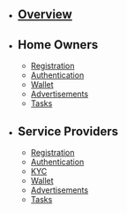 - ## [Overview](/{{route}}/{{version}}/overview)
- ## Home Owners
  - [Registration](/{{route}}/{{version}}/home-owners/registration)
  - [Authentication](/{{route}}/{{version}}/home-owners/login)
  - [Wallet](/{{route}}/{{version}}/home-owners/wallet)
  - [Advertisements](/{{route}}/{{version}}/home-owners/ads)
  - [Tasks](/{{route}}/{{version}}/home-owners/tasks)
- ## Service Providers
  - [Registration](/{{route}}/{{version}}/service-providers/registration)
  - [Authentication](/{{route}}/{{version}}/service-providers/login)
  - [KYC](/{{route}}/{{version}}/service-providers/kyc)
  - [Wallet](/{{route}}/{{version}}/service-providers/wallet)
  - [Advertisements](/{{route}}/{{version}}/service-providers/ads)
  - [Tasks](/{{route}}/{{version}}/service-providers/tasks)
